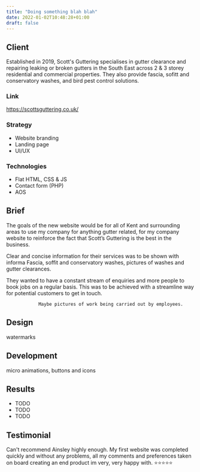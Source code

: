 ```yaml
---
title: "Doing something blah blah"
date: 2022-01-02T10:48:28+01:00
draft: false
---
```


## Client
Established in 2019, Scott's Guttering specialises in gutter clearance and repairing leaking or broken gutters in the
South East across 2 & 3 storey residential and commercial properties. They also provide fascia, sofitt and conservatory
washes, and bird pest control solutions.

### Link
https://scottsguttering.co.uk/

### Strategy
- Website branding
- Landing page
- UI/UX

### Technologies
- Flat HTML, CSS & JS
- Contact form (PHP)
- AOS

## Brief
The goals of the new website would be for all of Kent and surrounding areas to use my company for anything gutter related,
for my company website to reinforce the fact that Scott’s Guttering is the best in the business.

Clear and concise information for their services was to be shown with informa
Fascia, soffit and conservatory washes, pictures of washes and gutter clearances.

They wanted to have a constant stream of enquiries and more people to book jobs on a regular basis. This was to be
achieved with a streamline way for potential customers to get in touch.

				Maybe pictures of work being carried out by employees.

## Design
watermarks

## Development
micro animations, buttons and icons

## Results
- TODO
- TODO
- TODO

## Testimonial
Can't recommend Ainsley highly enough. My first website was completed quickly and without any problems, all my comments
and preferences taken on board creating an end product im very, very happy with. ⭐⭐⭐⭐⭐
